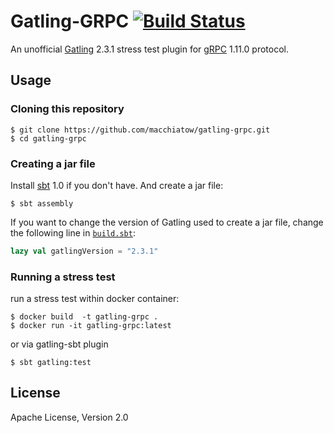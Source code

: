 # Gatling-GRPC [![Build Status](https://travis-ci.org/macchiatow/gatling-grpc.svg?branch=master)](https://travis-ci.org/macchiatow/gatling-grpc)

An unofficial [Gatling](http://gatling.io/) 2.3.1 stress test plugin
for [gRPC](https://grpc.io) 1.11.0 protocol.

## Usage

### Cloning this repository

    $ git clone https://github.com/macchiatow/gatling-grpc.git
    $ cd gatling-grpc

### Creating a jar file

Install [sbt](http://www.scala-sbt.org/) 1.0 if you don't have.
And create a jar file:

    $ sbt assembly

If you want to change the version of Gatling used to create a jar file,
change the following line in [`build.sbt`](build.sbt):

```scala
lazy val gatlingVersion = "2.3.1"
```

### Running a stress test

run a stress test within docker container:

    $ docker build  -t gatling-grpc .
    $ docker run -it gatling-grpc:latest
    
or via gatling-sbt plugin
    
    $ sbt gatling:test

## License

Apache License, Version 2.0